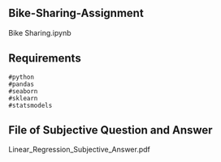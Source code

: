 ## Bike-Sharing-Assignment

Bike Sharing.ipynb



## Requirements

```
#python
#pandas
#seaborn
#sklearn
#statsmodels
```

## File of Subjective Question and Answer
Linear_Regression_Subjective_Answer.pdf

